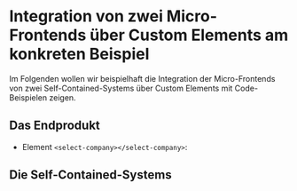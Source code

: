 # Integration von zwei Micro-Frontends über Custom Elements am konkreten Beispiel
Im Folgenden wollen wir beispielhaft die Integration der Micro-Frontends von zwei Self-Contained-Systems über Custom Elements mit Code-Beispielen zeigen.
## Das Endprodukt



* Element `<select-company></select-company>`: 
## Die Self-Contained-Systems

<!--stackedit_data:
eyJoaXN0b3J5IjpbLTEyODM1MzcxMCwtODkyMjEwOTFdfQ==
-->